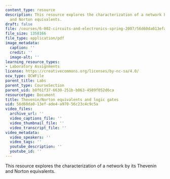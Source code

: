 ```yaml
---
content_type: resource
description: This resource explores the characterization of a network by its Thevenin
  and Norton equivalents.
draft: false
file: /courses/6-002-circuits-and-electronics-spring-2007/56d60da013efade4a97056c23c4c9c5a_lab1.pdf
file_size: 1358166
file_type: application/pdf
image_metadata:
  caption: ''
  credit: ''
  image-alt: ''
learning_resource_types:
- Laboratory Assignments
license: https://creativecommons.org/licenses/by-nc-sa/4.0/
ocw_type: OCWFile
parent_title: Labs
parent_type: CourseSection
parent_uid: b8f61f37-6630-251b-b063-4589f052d6ca
resourcetype: Document
title: Thevenin/Norton equivalents and logic gates
uid: 56d60da0-13ef-ade4-a970-56c23c4c9c5a
video_files:
  archive_url: ''
  video_captions_file: ''
  video_thumbnail_file: ''
  video_transcript_file: ''
video_metadata:
  video_speakers: ''
  video_tags: ''
  youtube_description: ''
  youtube_id: ''
---
```

This resource explores the characterization of a network by its Thevenin and Norton equivalents.